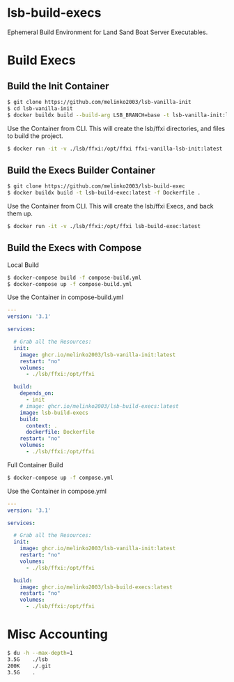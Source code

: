 # lsb-build-execs
Ephemeral Build Environment for Land Sand Boat Server Executables. 

# Build Execs
## Build the Init Container
```bash
$ git clone https://github.com/melinko2003/lsb-vanilla-init
$ cd lsb-vanilla-init
$ docker buildx build --build-arg LSB_BRANCH=base -t lsb-vanilla-init:latest -f Dockerfile.init .
```
Use the Container from CLI. This will create the lsb/ffxi directories, and files to build the project.
```bash
$ docker run -it -v ./lsb/ffxi:/opt/ffxi ffxi-vanilla-lsb-init:latest
```
## Build the Execs Builder Container
```bash
$ git clone https://github.com/melinko2003/lsb-build-exec
$ docker buildx build -t lsb-build-exec:latest -f Dockerfile .
```
Use the Container from CLI. This will create the lsb/ffxi Execs, and back them up.
```bash
$ docker run -it -v ./lsb/ffxi:/opt/ffxi lsb-build-exec:latest
```
## Build the Execs with Compose
Local Build
```bash
$ docker-compose build -f compose-build.yml
$ docker-compose up -f compose-build.yml
```
Use the Container in compose-build.yml
```yaml
--- 
version: '3.1'

services:

  # Grab all the Resources:
  init:
    image: ghcr.io/melinko2003/lsb-vanilla-init:latest
    restart: "no"
    volumes:
      - ./lsb/ffxi:/opt/ffxi

  build:
    depends_on:
      - init
    # image: ghcr.io/melinko2003/lsb-build-execs:latest
    image: lsb-build-execs
    build:
      context: .
      dockerfile: Dockerfile
    restart: "no"
    volumes:
      - ./lsb/ffxi:/opt/ffxi
```
Full Container Build
```bash
$ docker-compose up -f compose.yml
```
Use the Container in compose.yml
```yaml
--- 
version: '3.1'

services:

  # Grab all the Resources:
  init:
    image: ghcr.io/melinko2003/lsb-vanilla-init:latest
    restart: "no"
    volumes:
      - ./lsb/ffxi:/opt/ffxi

  build:
    image: ghcr.io/melinko2003/lsb-build-execs:latest
    restart: "no"
    volumes:
      - ./lsb/ffxi:/opt/ffxi
```
# Misc Accounting
```bash
$ du -h --max-depth=1
3.5G    ./lsb
200K    ./.git
3.5G    .
```